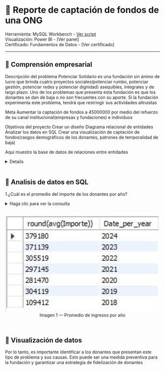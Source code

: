 # 🎫 **Reporte de captación de fondos de una ONG**
Herramienta: MySQL Workbench - [Ver script](https://github.com/litahu/Data-Analytics-in-SQL-de-Potenciar-Solidario/blob/main/fundacion_potenciar_script.sql) <br>
Visualización: Power BI - [Ver panel] <br> 
Certificado: Fundamentos de Datos - [Ver certificado]
<br>

---
## 📂 Comprensión empresarial
Descripción del problema
Potenciar Solidario es una fundación sin ánimo de lucro que brinda cuatro proyectos sociales(potenciar rumbo, potenciar gestión, potenciar redes y potenciar dignidad) asequibles, integrales y de largo plazo. Uno de los problemas que presenta esta fundación es que los donantes se dan de baja o no son frecuentes con su aporte. Si la fundación experimenta este problema, tendrá que restringir sus actividades altruistas

Meta
Aumentar la captación de fondos a 45000000 por medio del refuerzo de su canal institucional(empresas y fundaciones) e individuos

Objetivos del proyecto
Crear un diseño Diagrama relacional de entidades
Analizar los datos en SQL
Crear una visualización de captación de fondos(rasgos demográficos de los donantes, patrones de temporalidad de baja)

Aquí muestro la base de datos de relaciones entre entidades
<br>
<details>
  
<p align="center">
  <kbd> <img width="400" alt="eer" src="https://github.com/litahu/Data-Analytics-in-SQL-de-Potenciar-Solidario/blob/main/assets/hom_DER.png"></kbd> <br>
</p>

</details>
<br>

## 📂 Analisis de datos en SQL

1.¿Cuál es el promedio del importe de los donantes por año?
<details>
  <summary> Haga clic para ver la consulta </summary>
    <br>
    
```sql
SELECT round(avg(Importe)),  year(Fecha) AS Date_per_year
FROM f_ingreso
GROUP BY Date_per_year
ORDER BY Date_per_year DESC;
```  

<br>
</details>
<br>

<p align="center">
    <kbd> <img width="1000" alt="jkhjk" src="https://github.com/litahu/Data-Analytics-in-SQL-de-Potenciar-Solidario/blob/main/assets/hom3_1.JPG"> </kbd> <br>
    Imagen 1 — Promedio de ingresos por año 
</p>
<br>



## 📂 Visualización de datos

Por lo tanto, es importante identificar a los donantes que presentan este tipo de problema y sus causas. Esto puede ser una medida preventiva para la fundación y garantizar una estrategia de fidelización de donantes






